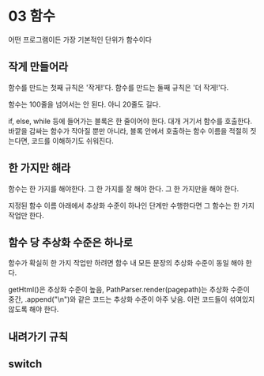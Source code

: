 # 03 함수

어떤 프로그램이든 가장 기본적인 단위가 함수이다

## 작게 만들어라

함수를 만드는 첫째 규칙은 '작게!'다. 함수를 만드는 둘째 규칙은 '더 작게!'다.

함수는 100줄을 넘어서는 안 된다. 아니 20줄도 길다.

if, else, while 등에 들어가는 블록은 한 줄이어야 한다. 대개 거기서 함수를 호출한다. 바깥을 감싸는 함수가 작아질 뿐만 아니라, 블록 안에서 호출하는 함수 이름을 적절히 짓는다면, 코드를 이해하기도 쉬워진다.

## 한 가지만 해라

함수는 한 가지를 해야한다. 그 한 가지를 잘 해야 한다. 그 한 가지만을 해야 한다.

지정된 함수 이름 아래에서 추상화 수준이 하나인 단계만 수행한다면 그 함수는 한 가지 작업만 한다.

## 함수 당 추상화 수준은 하나로

함수가 확실히 한 가지 작업만 하려면 함수 내 모든 문장의 추상화 수준이 동일 해야 한다.

getHtml()은 추상화 수준이 높음, PathParser.render(pagepath)는 추상화 수준이 중간, .append("\n")와 같은 코드는 추상화 수준이 아주 낮음. 이런 코드들이 섞여있지 않도록 해야 한다.

## 내려가기 규칙

## switch